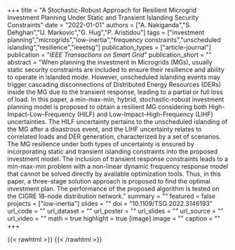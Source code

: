 +++
title = "A Stochastic-Robust Approach for Resilient Microgrid Investment Planning Under Static and Transient Islanding Security Constraints"
date = "2022-01-01"
authors = ["A. Nakiganda","S. Dehghan","U. Markovic","G. Hug","P. Aristidou"]
tags = ["investment planning","microgrids","low-inertia","frequency constraints","unscheduled islanding","resilience","ieeetsg"]
publication_types = ["article-journal"]
publication = "_IEEE Transactions on Smart Grid_"
publication_short = ""
abstract = "When planning the investment in Microgrids (MGs), usually static security constraints are included to ensure their resilience and ability to operate in islanded mode. However, unscheduled islanding events may trigger cascading disconnections of Distributed Energy Resources (DERs) inside the MG due to the transient response, leading to a partial or full loss of load. In this paper, a min-max-min, hybrid, stochastic-robust investment planning model is proposed to obtain a resilient MG considering both High-Impact-Low-Frequency (HILF) and Low-Impact-High-Frequency (LIHF) uncertainties. The HILF uncertainty pertains to the unscheduled islanding of the MG after a disastrous event, and the LIHF uncertainty relates to correlated loads and DER generation, characterized by a set of scenarios. The MG resilience under both types of uncertainty is ensured by incorporating static and transient islanding constraints into the proposed investment model. The inclusion of transient response constraints leads to a min-max-min problem with a non-linear dynamic frequency response model that cannot be solved directly by available optimization tools. Thus, in this paper, a three-stage solution approach is proposed to find the optimal investment plan. The performance of the proposed algorithm is tested on the CIGRE 18-node distribution network."
summary = ""
featured = false
projects = ["low-inertia"]
slides = ""
doi = "10.1109/TSG.2022.3146193"
url_code = ""
url_dataset = ""
url_poster = ""
url_slides = ""
url_source = ""
url_video = ""
math = true
highlight = true
[image]
image = ""
caption = ""
+++

{{< rawhtml >}}
<a href="https://plu.mx/plum/a/?doi=10.1109/TSG.2022.3146193" class="plumx-details"></a>
{{< /rawhtml >}}

